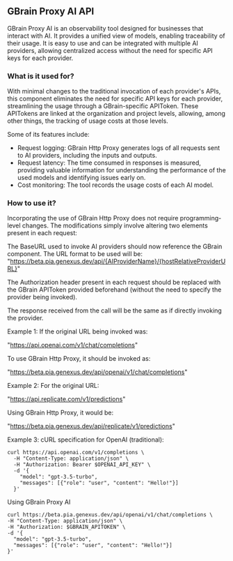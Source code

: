 ## GBrain Proxy AI API

GBrain Proxy AI is an observability tool designed for businesses that interact with AI. It provides a unified view of models, enabling traceability of their usage. It is easy to use and can be integrated with multiple AI providers, allowing centralized access without the need for specific API keys for each provider.

### What is it used for?

With minimal changes to the traditional invocation of each provider's APIs, this component eliminates the need for specific API keys for each provider, streamlining the usage through a GBrain-specific APIToken. These APITokens are linked at the organization and project levels, allowing, among other things, the tracking of usage costs at those levels.

Some of its features include:

- Request logging: GBrain Http Proxy generates logs of all requests sent to AI providers, including the inputs and outputs.
- Request latency: The time consumed in responses is measured, providing valuable information for understanding the performance of the used models and identifying issues early on.
- Cost monitoring: The tool records the usage costs of each AI model.

### How to use it?

Incorporating the use of GBrain Http Proxy does not require programming-level changes. The modifications simply involve altering two elements present in each request:

The BaseURL used to invoke AI providers should now reference the GBrain component. The URL format to be used will be: "https://beta.pia.genexus.dev/api/{AIProviderName}/{hostRelativeProviderURL}"

The Authorization header present in each request should be replaced with the GBrain APIToken provided beforehand (without the need to specify the provider being invoked).

The response received from the call will be the same as if directly invoking the provider.

Example 1: If the original URL being invoked was:

"https://api.openai.com/v1/chat/completions"

To use GBrain Http Proxy, it should be invoked as:

"https://beta.pia.genexus.dev/api/openai/v1/chat/completions"

Example 2: For the original URL:

"https://api.replicate.com/v1/predictions"

Using GBrain Http Proxy, it would be:

"https://beta.pia.genexus.dev/api/replicate/v1/predictions"

Example 3: cURL specification for OpenAI (traditional):
```
curl https://api.openai.com/v1/completions \
  -H "Content-Type: application/json" \
  -H "Authorization: Bearer $OPENAI_API_KEY" \
  -d '{
    "model": "gpt-3.5-turbo",
    "messages": [{"role": "user", "content": "Hello!"}]
  }'
  ```
  
  Using GBrain Proxy AI
  ```
  curl https://beta.pia.genexus.dev/api/openai/v1/chat/completions \
  -H "Content-Type: application/json" \
  -H "Authorization: $GBRAIN_APITOKEN" \
  -d '{
    "model": "gpt-3.5-turbo",
    "messages": [{"role": "user", "content": "Hello!"}]
  }'
  ```
